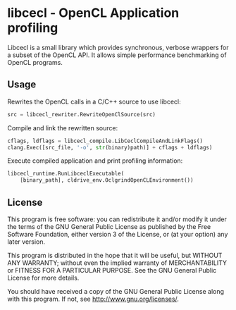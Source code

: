 # libcecl - OpenCL Application profiling

Libcecl is a small library which provides synchronous, verbose wrappers for a 
subset of the OpenCL API. It allows simple performance benchmarking of OpenCL 
programs.

## Usage

Rewrites the OpenCL calls in a C/C++ source to use libcecl:

```py
src = libcecl_rewriter.RewriteOpenClSource(src)
```

Compile and link the rewritten source:

```py
cflags, ldflags = libcecl_compile.LibCeclCompileAndLinkFlags()
clang.Exec([src_file, '-o', str(binary)path)] + cflags + ldflags)
```
  
Execute compiled application and print profiling information:

```py
libcecl_runtime.RunLibceclExecutable(
    [binary_path], cldrive_env.OclgrindOpenCLEnvironment())
```

## License

This program is free software: you can redistribute it and/or modify it under 
the terms of the GNU General Public License as published by the Free Software 
Foundation, either version 3 of the License, or (at your option) any later 
version.

This program is distributed in the hope that it will be useful, but WITHOUT ANY 
WARRANTY; without even the implied warranty of MERCHANTABILITY or FITNESS FOR A 
PARTICULAR PURPOSE.  See the GNU General Public License for more details.

You should have received a copy of the GNU General Public License along with 
this program.  If not, see <http://www.gnu.org/licenses/>.
